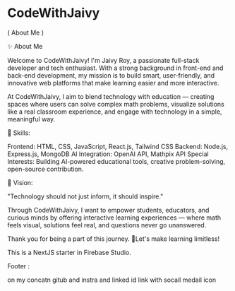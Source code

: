 # CodeWithJaivy

( About Me )

✨ About Me

Welcome to CodeWithJaivy! I'm Jaivy Roy, a passionate full-stack developer and tech enthusiast. With a strong background in front-end and back-end development, my mission is to build smart, user-friendly, and innovative web platforms that make learning easier and more interactive.

At CodeWithJaivy, I aim to blend technology with education — creating spaces where users can solve complex math problems, visualize solutions like a real classroom experience, and engage with technology in a simple, meaningful way.

🔹 Skills:

Frontend: HTML, CSS, JavaScript, React.js, Tailwind CSS
Backend: Node.js, Express.js, MongoDB
AI Integration: OpenAI API, Mathpix API
Special Interests: Building AI-powered educational tools, creative problem-solving, open-source contribution.

🔹 Vision:

"Technology should not just inform, it should inspire."

Through CodeWithJaivy, I want to empower students, educators, and curious minds by offering interactive learning experiences — where math feels visual, solutions feel real, and questions never go unanswered.

Thank you for being a part of this journey. 🚀Let's make learning limitless!

This is a NextJS starter in Firebase Studio.

Footer :

on my concatn gitub and instra and linked id link with socail medail icon
